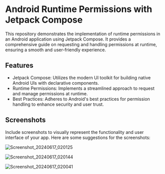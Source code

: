 # Android Runtime Permissions with Jetpack Compose

This repository demonstrates the implementation of runtime permissions in an Android application using Jetpack Compose. It provides a comprehensive guide on requesting and handling permissions at runtime, ensuring a smooth and user-friendly experience.


## Features

- Jetpack Compose: Utilizes the modern UI toolkit for building native Android UIs with declarative components.
- Runtime Permissions: Implements a streamlined approach to request and manage permissions at runtime.
- Best Practices: Adheres to Android's best practices for permission handling to enhance security and user trust.


## Screenshots

Include screenshots to visually represent the functionality and user interface of your app. Here are some suggestions for the screenshots:
  
![Screenshot_20240617_020125](https://github.com/aniladhikary7/Runtime-Permission/assets/41551627/a8af5b7e-014f-4b8a-84e2-d80c51c5e8d0)

![Screenshot_20240617_020144](https://github.com/aniladhikary7/Runtime-Permission/assets/41551627/916a3a69-5709-4388-8cb5-97722d644c46)

![Screenshot_20240617_020041](https://github.com/aniladhikary7/Runtime-Permission/assets/41551627/4c348f05-1d3f-41c4-8b6a-0ed3f8c517b6)



